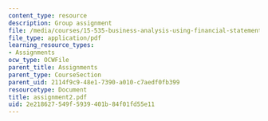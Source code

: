 ```yaml
---
content_type: resource
description: Group assignment
file: /media/courses/15-535-business-analysis-using-financial-statements-spring-2003/2e218627549f5939401b84f01fd55e11_assignment2.pdf
file_type: application/pdf
learning_resource_types:
- Assignments
ocw_type: OCWFile
parent_title: Assignments
parent_type: CourseSection
parent_uid: 2114f9c9-48e1-7390-a010-c7aedf0fb399
resourcetype: Document
title: assignment2.pdf
uid: 2e218627-549f-5939-401b-84f01fd55e11
---
```

